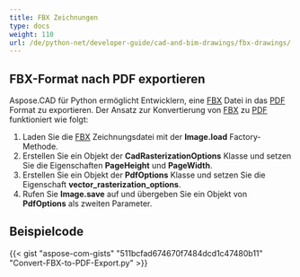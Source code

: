 ```yaml
---
title: FBX Zeichnungen
type: docs
weight: 110
url: /de/python-net/developer-guide/cad-and-bim-drawings/fbx-drawings/
---
```


## **FBX-Format nach PDF exportieren**

Aspose.CAD für Python ermöglicht Entwicklern, eine [FBX](https://docs.fileformat.com/3d/fbx/) Datei in das [PDF](https://docs.fileformat.com/pdf/) Format zu exportieren. Der Ansatz zur Konvertierung von [FBX](https://docs.fileformat.com/3d/fbx/) zu [PDF](https://docs.fileformat.com/pdf/) funktioniert wie folgt:

1. Laden Sie die [FBX](https://docs.fileformat.com/3d/fbx/) Zeichnungsdatei mit der **Image.load** Factory-Methode.
1. Erstellen Sie ein Objekt der **CadRasterizationOptions** Klasse und setzen Sie die Eigenschaften **PageHeight** und **PageWidth**.
1. Erstellen Sie ein Objekt der **PdfOptions** Klasse und setzen Sie die Eigenschaft **vector_rasterization_options**.
1. Rufen Sie **Image.save** auf und übergeben Sie ein Objekt von **PdfOptions** als zweiten Parameter.

## Beispielcode

{{< gist "aspose-com-gists" "511bcfad674670f7484dcd1c47480b11" "Convert-FBX-to-PDF-Export.py" >}}
